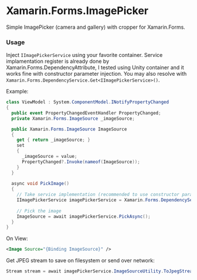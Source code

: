 # Xamarin.Forms.ImagePicker

Simple ImagePicker (camera and gallery) with cropper for Xamarin.Forms.

### Usage

Inject `IImagePickerService` using your favorite container. Service implamentation register is already done by Xamarin.Forms.DependencyAttribute, I tested using Unity container and it works fine with constructor parameter injection. You may also resolve with `Xamarin.Forms.DependencyService.Get<IImagePickerService>()`.

Example:

```cs
class ViewModel : System.ComponentModel.INotifyPropertyChanged
{
  public event PropertyChangedEventHandler PropertyChanged;
  private Xamarin.Forms.ImageSource _imageSource;

  public Xamarin.Forms.ImageSource ImageSource 
  { 
    get { return _imageSource; }
    set
    {
      _imageSource = value;
      PropertyChanged?.Invoke(nameof(ImageSource));
    }
  }
  
  async void PickImage() 
  {
    // Take service implementation (recommended to use constructor parameter aproach insted)
    IImagePickerService imagePickerService = Xamarin.Forms.DependencyService.Get<IImagePickerService>();
    
    // Pick the image
    ImageSource = await imagePickerService.PickAsync();
  }
}
```

On View:

```xml
<Image Source="{Binding ImageSource}" />
```

Get JPEG stream to save on filesystem or send over network: 

```cs
Stream stream = await imagePickerService.ImageSourceUtility.ToJpegStreamAsync(imageSource);
```
